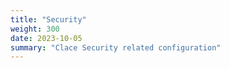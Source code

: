 ```yaml
---
title: "Security"
weight: 300
date: 2023-10-05
summary: "Clace Security related configuration"
---
```

